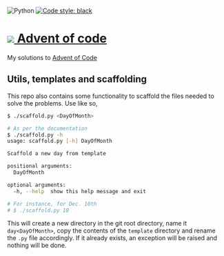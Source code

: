 ![Python](https://github.com/hoxovic/aoc2020/workflows/Python%20app/badge.svg)
[![Code style: black](https://img.shields.io/badge/code%20style-black-000000.svg)](https://github.com/psf/black)

# [![](https://adventofcode.com/favicon.png) Advent of code](https://adventofcode.com)
My solutions to [Advent of Code](https://adventofcode.com/)

## Utils, templates and scaffolding
This repo also contains some functionality to scaffold the files needed to solve the problems. Use like so,

```sh
$ ./scaffold.py <DayOfMonth>

# As per the documentation
$ ./scaffold.py -h
usage: scaffold.py [-h] DayOfMonth

Scaffold a new day from template

positional arguments:
  DayOfMonth

optional arguments:
  -h, --help  show this help message and exit

# For instance, for Dec. 10th
# $ ./scaffold.py 10 
```

This will create a new directory in the git root directory, name it `day<DayOfMonth>`, copy the contents of the `template` directory and rename the `.py` file accordingly.
If it already exists, an exception will be raised and nothing will be done.
